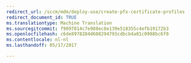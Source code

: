 ```yaml
---
redirect_url: /sccm/mdm/deploy-use/create-pfx-certificate-profiles
redirect_document_id: TRUE
ms.translationtype: Machine Translation
ms.sourcegitcommit: f9097014c7e988ec8e139e518355c4efb19172b3
ms.openlocfilehash: c6de8978284d608294793cdbcb4a01c0988bc6f0
ms.contentlocale: nl-nl
ms.lasthandoff: 05/17/2017

---
```


